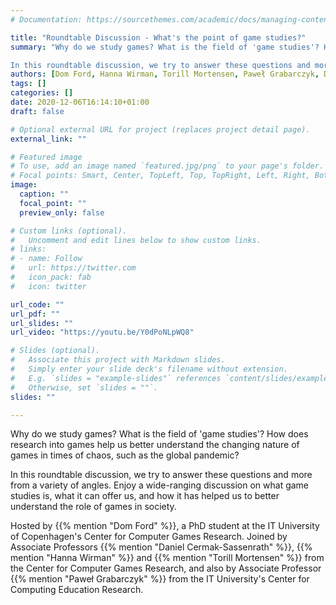 ```yaml
---
# Documentation: https://sourcethemes.com/academic/docs/managing-content/

title: "Roundtable Discussion - What's the point of game studies?"
summary: "Why do we study games? What is the field of 'game studies'? How does research into games help us better understand the changing nature of games in times of chaos, such as the global pandemic?

In this roundtable discussion, we try to answer these questions and more from a variety of angles. Enjoy a wide-ranging discussion on what game studies is, what it can offer us, and how it has helped us to better understand the role of games in society."
authors: [Dom Ford, Hanna Wirman, Torill Mortensen, Paweł Grabarczyk, Daniel Cermak-Sassenrath]
tags: []
categories: []
date: 2020-12-06T16:14:10+01:00
draft: false

# Optional external URL for project (replaces project detail page).
external_link: ""

# Featured image
# To use, add an image named `featured.jpg/png` to your page's folder.
# Focal points: Smart, Center, TopLeft, Top, TopRight, Left, Right, BottomLeft, Bottom, BottomRight.
image:
  caption: ""
  focal_point: ""
  preview_only: false

# Custom links (optional).
#   Uncomment and edit lines below to show custom links.
# links:
# - name: Follow
#   url: https://twitter.com
#   icon_pack: fab
#   icon: twitter

url_code: ""
url_pdf: ""
url_slides: ""
url_video: "https://youtu.be/Y0dPoNLpWQ8"

# Slides (optional).
#   Associate this project with Markdown slides.
#   Simply enter your slide deck's filename without extension.
#   E.g. `slides = "example-slides"` references `content/slides/example-slides.md`.
#   Otherwise, set `slides = ""`.
slides: ""

---
```


Why do we study games? What is the field of 'game studies'? How does research into games help us better understand the changing nature of games in times of chaos, such as the global pandemic?

In this roundtable discussion, we try to answer these questions and more from a variety of angles. Enjoy a wide-ranging discussion on what game studies is, what it can offer us, and how it has helped us to better understand the role of games in society.

Hosted by {{% mention "Dom Ford" %}}, a PhD student at the IT University of Copenhagen's Center for Computer Games Research. Joined by Associate Professors {{% mention "Daniel Cermak-Sassenrath" %}}, {{% mention "Hanna Wirman" %}} and {{% mention "Torill Mortensen" %}} from the Center for Computer Games Research, and also by Associate Professor {{% mention "Paweł Grabarczyk" %}} from the IT University's Center for Computing Education Research.






